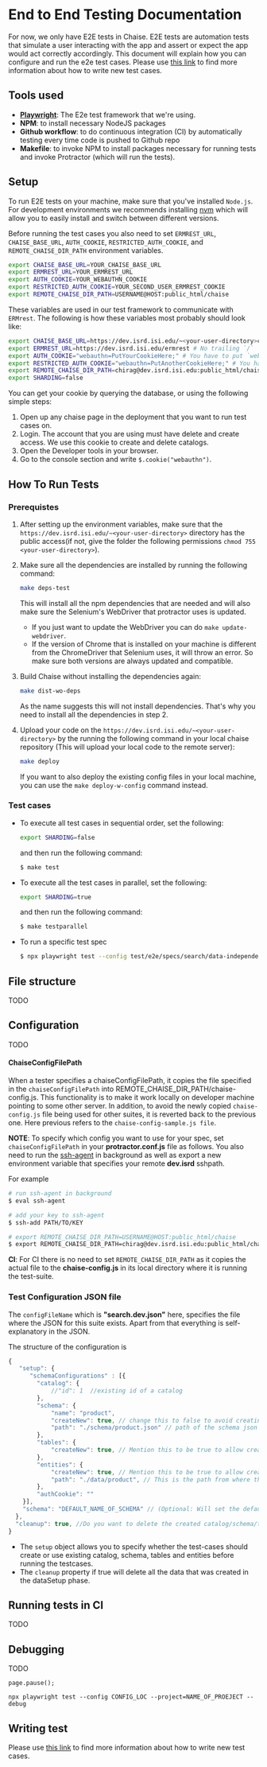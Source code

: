 # End to End Testing Documentation

For now, we only have E2E tests in Chaise. E2E tests are automation tests that simulate a user interacting with the app and assert or expect the app would act correctly accordingly. This document will explain how you can configure and run the e2e test cases. Please use [this link](e2e-test-writing.md) to find more information about how to write new test cases.


## Tools used
- [**Playwright**](https://playwright.dev/): The E2e test framework that we're using.
- **NPM**: to install necessary NodeJS packages
- **Github workflow**: to do continuous integration (CI) by automatically testing every time code is pushed to Github repo
- **Makefile**: to invoke NPM to install packages necessary for running tests and invoke Protractor (which will run the tests).

## Setup

To run E2E tests on your machine, make sure that you've installed `Node.js`. For development environments we recommends installing [nvm](https://github.com/nvm-sh/nvm#installing-and-updating) which will allow you to easily install and switch between different versions.

Before running the test cases you also need to set `ERMREST_URL`, `CHAISE_BASE_URL`, `AUTH_COOKIE`, `RESTRICTED_AUTH_COOKIE`, and `REMOTE_CHAISE_DIR_PATH` environment variables.

```sh
export CHAISE_BASE_URL=YOUR_CHAISE_BASE_URL
export ERMREST_URL=YOUR_ERMREST_URL
export AUTH_COOKIE=YOUR_WEBAUTHN_COOKIE
export RESTRICTED_AUTH_COOKIE=YOUR_SECOND_USER_ERMREST_COOKIE
export REMOTE_CHAISE_DIR_PATH=USERNAME@HOST:public_html/chaise
```

These variables are used in our test framework to communicate with `ERMrest`. The following is how these variables most probably should look like:

```sh
export CHAISE_BASE_URL=https://dev.isrd.isi.edu/~<your-user-directory>chaise # No trailing `/`
export ERMREST_URL=https://dev.isrd.isi.edu/ermrest # No trailing `/`
export AUTH_COOKIE="webauthn=PutYourCookieHere;" # You have to put `webauthn=` at the beginging and `;` at the end.
export RESTRICTED_AUTH_COOKIE="webauthn=PutAnotherCookieHere;" # You have to put `webauthn=` at the beginging and `;` at the end.
export REMOTE_CHAISE_DIR_PATH=chirag@dev.isrd.isi.edu:public_html/chaise # No trailing `/`
export SHARDING=false
```

You can get your cookie by querying the database, or using the following simple steps:

1. Open up any chaise page in the deployment that you want to run test cases on.
2. Login. The account that you are using must have delete and create access. We use this cookie to create and delete catalogs.
3. Open the Developer tools in your browser.
4. Go to the console section and write `$.cookie("webauthn")`.


## How To Run Tests
### Prerequistes
1. After setting up the environment variables, make sure that the `https://dev.isrd.isi.edu/~<your-user-directory>` directory has the public access(if not, give the folder the following permissions `chmod 755 <your-user-directory>`).

2. Make sure all the dependencies are installed by running the following command:

    ```sh
    make deps-test
    ```

    This will install all the npm dependencies that are needed and will also make sure the Selenium's WebDriver that protractor uses is updated.

    - If you just want to update the WebDriver you can do `make update-webdriver`.
    - If the version of Chrome that is installed on your machine is different from the ChromeDriver that Selenium uses, it will throw an error. So make sure both versions are always updated and compatible.


3. Build Chaise without installing the dependencies again:
    ```sh
    make dist-wo-deps
    ```
    As the name suggests this will not install dependencies. That's why you need to install all the dependencies in step 2.

4. Upload your code on the `https://dev.isrd.isi.edu/~<your-user-directory>` by the running the following command in your local chaise repository (This will upload your local code to the remote server):

    ```sh
    make deploy
    ```
    If you want to also deploy the existing config files in your local machine, you can use the `make deploy-w-config` command instead.


### Test cases
- To execute all test cases in sequential order, set the following:
  ```sh
  export SHARDING=false
  ```

  and then run the following command:

  ```sh
  $ make test
  ```

- To execute all the test cases in parallel, set the following:

  ```sh
  export SHARDING=true
  ```

  and then run the following command:

  ```sh
  $ make testparallel
  ```

- To run a specific test spec

    ```sh
    $ npx playwright test --config test/e2e/specs/search/data-independent/protractor.conf.js
    ```

## File structure

TODO

## Configuration

TODO

#### ChaiseConfigFilePath

When a tester specifies a chaiseConfigFilePath, it copies the file specified in the `chaiseConfigFilePath` into REMOTE_CHAISE_DIR_PATH/chaise-config.js. This functionality is to make it work locally on developer machine pointing to some other server. In addition, to avoid the newly copied `chaise-config.js` file being used for other suites, it is reverted back to the previous one. Here previous refers to the `chaise-config-sample.js file`.

**NOTE**: To specify which config you want to use for your spec, set `chaiseConfigFilePath` in your **protractor.conf.js** file as follows. You also need to run the [ssh-agent](http://mah.everybody.org/docs/ssh) in background as well as export a new environment variable that specifies your remote **dev.isrd** sshpath.

For example
```sh
# run ssh-agent in background
$ eval ssh-agent

# add your key to ssh-agent
$ ssh-add PATH/TO/KEY

# export REMOTE_CHAISE_DIR_PATH=USERNAME@HOST:public_html/chaise
$ export REMOTE_CHAISE_DIR_PATH=chirag@dev.isrd.isi.edu:public_html/chaise
```

**CI**: For CI there is no need to set `REMOTE_CHAISE_DIR_PATH` as it copies the actual file to the **chaise-config.js** in its local directory where it is running the test-suite.

### Test Configuration JSON file

The `configFileName` which is **"search.dev.json"** here, specifies the file where the JSON for this suite exists. Apart from that everything is self-explanatory in the JSON.

The structure of the configuration is
```javascript
{
   "setup": {
      "schemaConfigurations" : [{
        "catalog": {
            //"id": 1  //existing id of a catalog
        },
        "schema": {
            "name": "product",
            "createNew": true, // change this to false to avoid creating new schema
            "path": "./schema/product.json" // path of the schema json file in data_setup folder
        },
        "tables": {
            "createNew": true, // Mention this to be true to allow creating new tables
        },
        "entities": {
            "createNew": true, // Mention this to be true to allow creating new entities
            "path": "./data/product", // This is the path from where the json for the entities will be picked for import
        },
        "authCookie": ""
    }],
    "schema": "DEFAULT_NAME_OF_SCHEMA" // (Optional: Will set the default schema to the name you provide)
  },
  "cleanup": true, //Do you want to delete the created catalog/schema/tables/entities created in the setup phase
}
```

- The `setup` object  allows you to specify whether the test-cases should create or use existing catalog, schema, tables and entities before running the testcases.
- The `cleanup` property if true will delete all the data that was created in the dataSetup phase.


## Running tests in CI

TODO

## Debugging

TODO

```
page.pause();

npx playwright test --config CONFIG_LOC --project=NAME_OF_PROEJECT --debug
```

## Writing test

Please use [this link](e2e-test-writing.md) to find more information about how to write new test cases.
